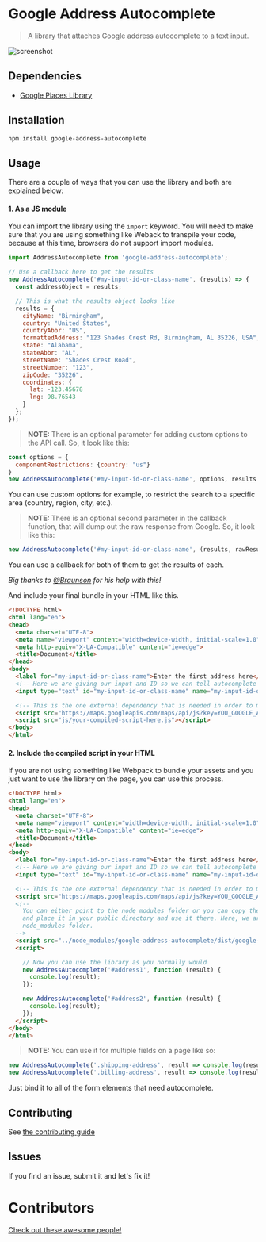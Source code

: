 # Google Address Autocomplete
> A library that attaches Google address autocomplete to a text input.

![screenshot](screenshot.gif)

## Dependencies
- [Google Places Library](https://maps.googleapis.com/maps/api/js?key=YOU_GOOGLE_API_KEY_GOES_HERE&libraries=places)

## Installation
```bash
npm install google-address-autocomplete
```

## Usage
There are a couple of ways that you can use the library and both are explained below:

#### 1. As a JS module
You can import the library using the `import` keyword. You will need to make sure that you are using something like Weback to transpile your code, because at this time, browsers do not support import modules.

```JavaScript
import AddressAutocomplete from 'google-address-autocomplete';

// Use a callback here to get the results
new AddressAutocomplete('#my-input-id-or-class-name', (results) => {
  const addressObject = results;

  // This is what the results object looks like
  results = {
    cityName: "Birmingham",
    country: "United States",
    countryAbbr: "US",
    formattedAddress: "123 Shades Crest Rd, Birmingham, AL 35226, USA",
    state: "Alabama",
    stateAbbr: "AL",
    streetName: "Shades Crest Road",
    streetNumber: "123",
    zipCode: "35226",
    coordinates: {
      lat: -123.45678
      lng: 98.76543
    }
  };
});
```

> **NOTE:** There is an optional parameter for adding custom options to the API call. So, it
> look like this:
```JavaScript
const options = {
  componentRestrictions: {country: "us"}
}
new AddressAutocomplete('#my-input-id-or-class-name', options, results => {...});
```
You can use custom options for example, to restrict the search to a specific area (country, region, city, etc.).


> **NOTE:** There is an optional second parameter in the callback function, that will dump out the raw response from Google.
> So, it look like this:
```JavaScript
new AddressAutocomplete('#my-input-id-or-class-name', (results, rawResults) => {...});
```
You can use a callback for both of them to get the results of each.

*Big thanks to [@Braunson](https://github.com/Braunson) for his help with this!*

And include your final bundle in your HTML like this.
```HTML
<!DOCTYPE html>
<html lang="en">
<head>
  <meta charset="UTF-8">
  <meta name="viewport" content="width=device-width, initial-scale=1.0">
  <meta http-equiv="X-UA-Compatible" content="ie=edge">
  <title>Document</title>
</head>
<body>
  <label for="my-input-id-or-class-name">Enter the first address here</label>
  <!-- Here we are giving our input and ID so we can tell autocomplete where to work -->
  <input type="text" id="my-input-id-or-class-name" name="my-input-id-or-class-name" />

  <!-- This is the one external dependency that is needed in order to make this package work -->
  <script src="https://maps.googleapis.com/maps/api/js?key=YOU_GOOGLE_API_KEY_GOES_HERE&libraries=places"></script>
  <script src="js/your-compiled-script-here.js"></script>
</body>
</html>
```

#### 2. Include the compiled script in your HTML
If you are not using something like Webpack to bundle your assets and you just want to use the library on the page, you can use this process.
```HTML
<!DOCTYPE html>
<html lang="en">
<head>
  <meta charset="UTF-8">
  <meta name="viewport" content="width=device-width, initial-scale=1.0">
  <meta http-equiv="X-UA-Compatible" content="ie=edge">
  <title>Document</title>
</head>
<body>
  <label for="my-input-id-or-class-name">Enter the first address here</label>
  <!-- Here we are giving our input and ID so we can tell autocomplete where to work -->
  <input type="text" id="my-input-id-or-class-name" name="my-input-id-or-class-name" />

  <!-- This is the one external dependency that is needed in order to make this package work -->
  <script src="https://maps.googleapis.com/maps/api/js?key=YOU_GOOGLE_API_KEY_GOES_HERE&libraries=places"></script>
  <!--
    You can either point to the node_modules folder or you can copy the file from the node_modules
    and place it in your public directory and use it there. Here, we are pointing to the
    node_modules folder.
  -->
  <script src="../node_modules/google-address-autocomplete/dist/google-address-autocomplete.min.js"></script>
  <script>

    // Now you can use the library as you normally would
    new AddressAutocomplete('#address1', function (result) {
      console.log(result);
    });

    new AddressAutocomplete('#address2', function (result) {
      console.log(result);
    });
  </script>
</body>
</html>
```
> **NOTE:** You can use it for multiple fields on a page like so:
```JavaScript
new AddressAutocomplete('.shipping-address', result => console.log(result));
new AddressAutocomplete('.billing-address', result => console.log(result));
```
Just bind it to all of the form elements that need autocomplete.
## Contributing
See [the contributing guide](./CONTRIBUTING.md)

## Issues
If you find an issue, submit it and let's fix it!

# Contributors
[Check out these awesome people!](https://github.com/dericcain/google-address-autocomplete/graphs/contributors)
